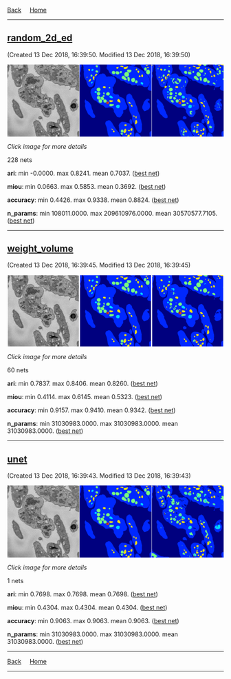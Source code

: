 
[Back](..)&nbsp;&nbsp;&nbsp;&nbsp;&nbsp;[Home](https://leapmanlab.github.io/snapshots)

---

<div class="summary"><a href="random_2d_ed"><h2>random_2d_ed</h2></a><p>(Created 13 Dec 2018, 16:39:50. Modified 13 Dec 2018, 16:39:50)
</p><a href="random_2d_ed"><img src="random_2d_ed/1210/1/0/media/summary.png" align="center"></a><p><i>Click image for more details</i>
</p></div>

228 nets

**ari**: min -0.0000. max 0.8241. mean 0.7037.  ([best net](random_2d_ed/1210/31/0))

**miou**: min 0.0663. max 0.5853. mean 0.3692.  ([best net](random_2d_ed/1210/1/0))

**accuracy**: min 0.4426. max 0.9338. mean 0.8824.  ([best net](random_2d_ed/1210/31/0))

**n_params**: min 108011.0000. max 209610976.0000. mean 30570577.7105.  ([best net](random_2d_ed/1210/46/0))

---

<div class="summary"><a href="weight_volume"><h2>weight_volume</h2></a><p>(Created 13 Dec 2018, 16:39:45. Modified 13 Dec 2018, 16:39:45)
</p><a href="weight_volume"><img src="weight_volume/1210/001/1/media/summary.png" align="center"></a><p><i>Click image for more details</i>
</p></div>

60 nets

**ari**: min 0.7837. max 0.8406. mean 0.8260.  ([best net](weight_volume/1210/001/1))

**miou**: min 0.4114. max 0.6145. mean 0.5323.  ([best net](weight_volume/1210/001/1))

**accuracy**: min 0.9157. max 0.9410. mean 0.9342.  ([best net](weight_volume/1210/001/1))

**n_params**: min 31030983.0000. max 31030983.0000. mean 31030983.0000.  ([best net](weight_volume/1210/0/0))

---

<div class="summary"><a href="unet"><h2>unet</h2></a><p>(Created 13 Dec 2018, 16:39:43. Modified 13 Dec 2018, 16:39:43)
</p><a href="unet"><img src="unet/1212/0/media/summary.png" align="center"></a><p><i>Click image for more details</i>
</p></div>

1 nets

**ari**: min 0.7698. max 0.7698. mean 0.7698.  ([best net](unet/1212/0))

**miou**: min 0.4304. max 0.4304. mean 0.4304.  ([best net](unet/1212/0))

**accuracy**: min 0.9063. max 0.9063. mean 0.9063.  ([best net](unet/1212/0))

**n_params**: min 31030983.0000. max 31030983.0000. mean 31030983.0000.  ([best net](unet/1212/0))

---

[Back](..)&nbsp;&nbsp;&nbsp;&nbsp;&nbsp;[Home](https://leapmanlab.github.io/snapshots)

---